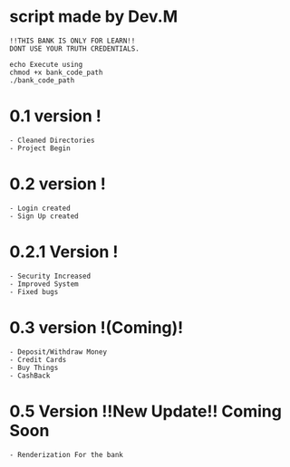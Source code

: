 # script made by Dev.M

    !!THIS BANK IS ONLY FOR LEARN!!
    DONT USE YOUR TRUTH CREDENTIALS.
    

``` bash:
echo Execute using
chmod +x bank_code_path
./bank_code_path
```

# 0.1 version !
    - Cleaned Directories
    - Project Begin

# 0.2 version !
    - Login created
    - Sign Up created

# 0.2.1 Version !
    - Security Increased
    - Improved System
    - Fixed bugs

# 0.3 version !(Coming)!
    - Deposit/Withdraw Money
    - Credit Cards
    - Buy Things
    - CashBack

# 0.5 Version !!New Update!! Coming Soon
    - Renderization For the bank

